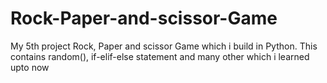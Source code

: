 # Rock-Paper-and-scissor-Game
My 5th project Rock, Paper and scissor Game which i build in Python. This contains random(), if-elif-else statement and many other which i learned upto now
